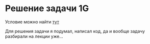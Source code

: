 # Решение задачи 1G

Условие можно найти [тут](https://contest.yandex.ru/contest/28699/problems/G/)

Для решения задачи я подумал, написал код, да и вообще задачу разбирали на лекции уже...

